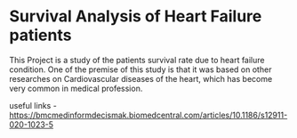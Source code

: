 # Survival Analysis of Heart Failure patients
This Project is a study of the patients survival rate due to heart failure condition. 
One of the premise of this study is that it was based on other researches on Cardiovascular diseases of the heart, which has become very common in medical profession. 

useful links - https://bmcmedinformdecismak.biomedcentral.com/articles/10.1186/s12911-020-1023-5

